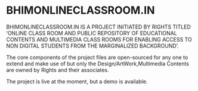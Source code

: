 # BHIMONLINECLASSROOM.IN 

BHIMONLINECLASSROOM.IN IS A PROJECT INITIATED BY RIGHTS TITLED ‘ONLINE CLASS ROOM AND PUBLIC REPOSITORY OF EDUCATIONAL CONTENTS AND MULTIMEDIA CLASS ROOMS FOR ENABLING ACCESS TO NON DIGITAL STUDENTS FROM THE MARGINALIZED BACKGROUND’.
 
The core components of the project files are open-sourced for any one to extend and make use of but only the Design/ArtWork,Multimedia Contents are owned by Rights and their associates.

The project is live at the moment, but a demo is available. 
